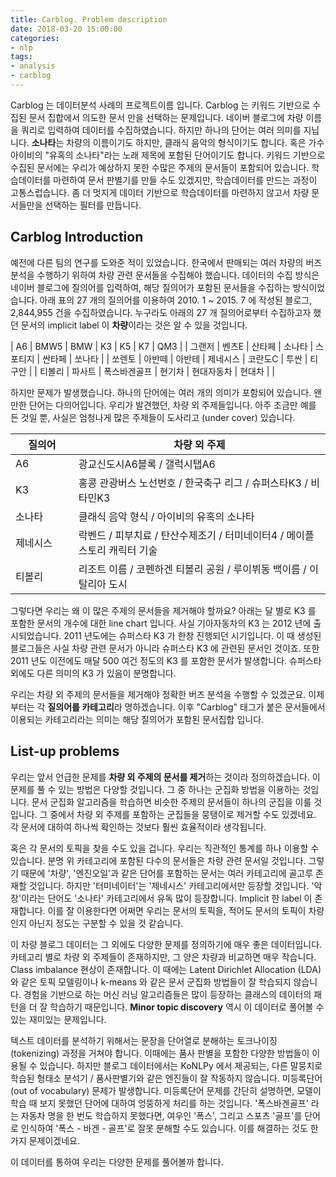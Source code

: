 ```yaml
---
title: Carblog. Problem description
date: 2018-03-20 15:00:00
categories:
- nlp
tags:
- analysis
- carblog
---
```


Carblog 는 데이터분석 사례의 프로젝트이름 입니다. Carblog 는 키워드 기반으로 수집된 문서 집합에서 의도한 문서 만을 선택하는 문제입니다. 네이버 블로그에 차량 이름을 쿼리로 입력하여 데이터를 수집하였습니다. 하지만 하나의 단어는 여러 의미를 지닙니다. **소나타**는 차량의 이름이기도 하지만, 클래식 음악의 형식이기도 합니다. 혹은 가수 아이비의 "유혹의 소나타"라는 노래 제목에 포함된 단어이기도 합니다. 키워드 기반으로 수집된 문서에는 우리가 예상하지 못한 수많은 주제의 문서들이 포함되어 있습니다. 학습데이터를 마련하여 문서 판별기를 만들 수도 있겠지만, 학습데이터를 만드는 과정이 고통스럽습니다. 좀 더 멋지게 데이터 기반으로 학습데이터를 마련하지 않고서 차량 문서들만을 선택하는 필터를 만듭니다. 


## Carblog Introduction

예전에 다른 팀의 연구를 도와준 적이 있었습니다. 한국에서 판매되는 여러 차량의 버즈 분석을 수행하기 위하여 차량 관련 문서들을 수집해야 했습니다. 데이터의 수집 방식은 네이버 블로그에 질의어를 입력하여, 해당 질의어가 포함된 문서들을 수집하는 방식이었습니다. 아래 표의 27 개의 질의어를 이용하여 2010. 1 ~ 2015. 7 에 작성된 블로그, 2,844,955 건을 수집하였습니다. 누구라도 아래의 27 개 질의어로부터 수집하고자 했던 문서의 implicit label 이 **차량**이라는 것은 알 수 있을 것입니다. 

| A6 | BMW5 | BMW | K3 | K5 | K7 | QM3 | 
| 그랜저 | 벤츠E | 산타페 | 소나타 | 스포티지 | 싼타페 | 쏘나타 | 
| 쏘렌토 | 아반떼 | 아반테 | 제네시스 | 코란도C | 투싼 | 티구안 |
| 티볼리 | 파사트 | 폭스바겐골프 | 현기차 | 현대자동차 | 현대차 | |

하지만 문제가 발생했습니다. 하나의 단어에는 여러 개의 의미가 포함되어 있습니다. 왠만한 단어는 다의어입니다. 우리가 발견했던, 차량 외 주제들입니다. 아주 조금만 예를 든 것일 뿐, 사실은 엄청나게 많은 주제들이 도사리고 (under cover) 있습니다.

<table>
  <colgroup>
    <col width="20%" />
    <col width="80%" />
  </colgroup>
  <thead>
    <tr class="query_and_topic">
      <th>질의어</th>
      <th>차량 외 주제</th>
    </tr>
  </thead>
  <tbody>
    <tr>
      <td markdown="span">A6</td>
      <td markdown="span">광교신도시A6블록 / 갤럭시탭A6</td>
    </tr>
    <tr>
      <td markdown="span">K3</td>
      <td markdown="span">홍콩 관광버스 노선번호 / 한국축구 리그 / 슈퍼스타K3 / 비타민K3</td>
    </tr>
    <tr>
      <td markdown="span">소나타</td>
      <td markdown="span">클래식 음악 형식 / 아이비의 유혹의 소나타</td>
    </tr>
    <tr>
      <td markdown="span">제네시스</td>
      <td markdown="span">락벤드 / 피부치료 / 탄산수제조기 / 터미네이터4 / 메이플스토리 캐릭터 기술</td>
    </tr>
    <tr>
      <td markdown="span">티볼리</td>
      <td markdown="span">리조트 이름 / 코펜하겐 티볼리 공원 / 루이뷔동 백이름 / 이탈리아 도시</td>
  </tr>
  </tbody>
</table>

그렇다면 우리는 왜 이 많은 주제의 문서들을 제거해야 할까요? 아래는 달 별로 K3 를 포함한 문서의 개수에 대한 line chart 입니다. 사실 기아자동차의 K3 는 2012 년에 출시되었습니다. 2011 년도에는 슈퍼스타 K3 가 한창 진행되던 시기입니다. 이 때 생성된 블로그들은 사실 차량 관련 문서가 아니라 슈퍼스타 K3 에 관련된 문서인 것이죠. 또한 2011 년도 이전에도 매달 500 여건 정도의 K3 를 포함한 문서가 발생합니다. 슈퍼스타 외에도 다른 의미의 K3 가 있음이 분명합니다. 

우리는 차량 외 주제의 문서들을 제거해야 정확한 버즈 분석을 수행할 수 있겠군요. 이제부터는 각 **질의어를 카테고리**라 명하겠습니다. 이후 "Carblog" 태그가 붙은 문서들에서 이용되는 카테고리라는 의미는 해당 질의어가 포함된 문서집합 입니다. 

## List-up problems

우리는 앞서 언급한 문제를 **차량 외 주제의 문서를 제거**하는 것이라 정의하겠습니다. 이 문제를 풀 수 있는 방법은 다양할 것입니다. 그 중 하나는 군집화 방법을 이용하는 것입니다. 문서 군집화 알고리즘을 학습하면 비슷한 주제의 문서들이 하나의 군집을 이룰 것입니다. 그 중에서 차량 외 주제를 포함하는 군집들을 뭉탱이로 제거할 수도 있겠네요. 각 문서에 대하여 하나씩 확인하는 것보다 훨씬 효율적이라 생각됩니다. 

혹은 각 문서의 토픽을 찾을 수도 있을 겁니다. 우리는 직관적인 통계를 하나 이용할 수 있습니다. 분명 위 카테고리에 포함된 다수의 문서들은 차량 관련 문서일 것입니다. 그렇기 때문에 '차량', '엔진오일'과 같은 단어를 포함하는 문서는 여러 카테고리에 골고루 존재할 것입니다. 하지만 '터미네이터'는 '제네시스' 카테고리에서만 등장할 것입니다. '악장'이라는 단어도 '소나타' 카테고리에서 유독 많이 등장합니다. Implicit 한 label 이 존재합니다. 이를 잘 이용한다면 어쩌면 우리는 문서의 토픽을, 적어도 문서의 토픽이 차량인지 아닌지 정도는 구분할 수 있을 것 같습니다. 

이 차량 블로그 데이터는 그 외에도 다양한 문제를 정의하기에 매우 좋은 데이터입니다. 카테고리 별로 차량 외 주제들이 존재하지만, 그 양은 차량과 비교하면 매우 작습니다. Class imbalance 현상이 존재합니다. 이 때에는 Latent Dirichlet Allocation (LDA) 와 같은 토픽 모델링이나 k-means 와 같은 문서 군집화 방법들이 잘 학습되지 않습니다. 경험을 기반으로 하는 머신 러닝 알고리즘들은 많이 등장하는 클래스의 데이터의 패턴을 더 잘 학습하기 때문입니다. **Minor topic discovery** 역시 이 데이터로 풀어볼 수 있는 재미있는 문제입니다. 

텍스트 데이터를 분석하기 위해서는 문장을 단어열로 분해하는 토크나이징 (tokenizing) 과정을 거쳐야 합니다. 이때에는 품사 판별을 포함한 다양한 방법들이 이용될 수 있습니다. 하지만 블로그 데이터에서는 KoNLPy 에서 제공되는, 다른 말뭉치로 학습된 형태소 분석기 / 품사판별기와 같은 엔진들이 잘 작동하지 않습니다. 미등록단어 (out of vocabulary) 문제가 발생합니다. 미등록단어 문제를 간단히 설명하면, 모델이 학습 때 보지 못했던 단어에 대하여 엉뚱하게 처리를 하는 것입니다. '폭스바겐골프' 라는 자동차 명을 한 번도 학습하지 못했다면, 여우인 '폭스', 그리고 스포츠 '골프'를 단어로 인식하여 '폭스 - 바겐 - 골프'로 잘못 분해할 수도 있습니다. 이를 해결하는 것도 한 가지 문제이겠네요. 

이 데이터를 통하여 우리는 다양한 문제를 풀어볼까 합니다. 
